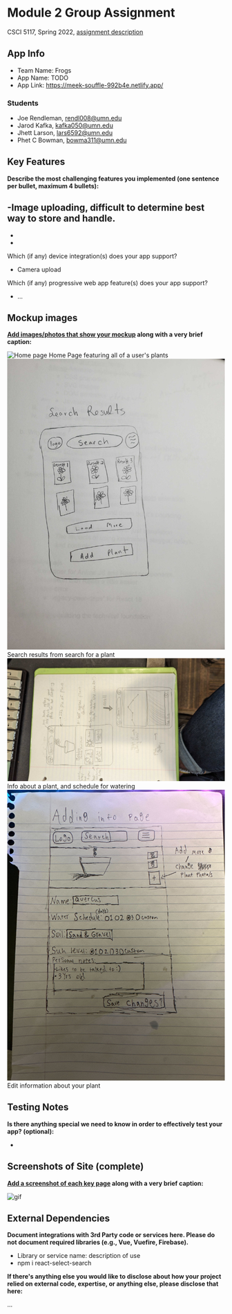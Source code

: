 # Module 2 Group Assignment

CSCI 5117, Spring 2022, [assignment description](https://canvas.umn.edu/courses/355584/pages/project-2)

## App Info

- Team Name: Frogs
- App Name: TODO
- App Link: <https://meek-souffle-992b4e.netlify.app/>

### Students

- Joe Rendleman, rendl008@umn.edu
- Jarod Kafka, kafka050@umn.edu
- Jhett Larson, lars6592@umn.edu
- Phet C Bowman, bowma311@umn.edu

## Key Features

**Describe the most challenging features you implemented
(one sentence per bullet, maximum 4 bullets):**

## -Image uploading, difficult to determine best way to store and handle.

-
-

Which (if any) device integration(s) does your app support?

- Camera upload

Which (if any) progressive web app feature(s) does your app support?

- ...

## Mockup images

**[Add images/photos that show your mockup](https://stackoverflow.com/questions/10189356/how-to-add-screenshot-to-readmes-in-github-repository) along with a very brief caption:**

![Home page](/public/home_page.png) Home Page featuring all of a user's plants
![Search page](/public/search_page.jpg) Search results from search for a plant
![Info page](/public/info_page.jpg) Info about a plant, and schedule for watering
![Edit page](/public/edit_page.jpg) Edit information about your plant

## Testing Notes

**Is there anything special we need to know in order to effectively test your app? (optional):**

-

## Screenshots of Site (complete)

**[Add a screenshot of each key page](https://stackoverflow.com/questions/10189356/how-to-add-screenshot-to-readmes-in-github-repository)
along with a very brief caption:**

![gif](https://media.giphy.com/media/o0vwzuFwCGAFO/giphy.gif)

## External Dependencies

**Document integrations with 3rd Party code or services here.
Please do not document required libraries (e.g., Vue, Vuefire, Firebase).**

- Library or service name: description of use
- npm i react-select-search

**If there's anything else you would like to disclose about how your project
relied on external code, expertise, or anything else, please disclose that
here:**

...
